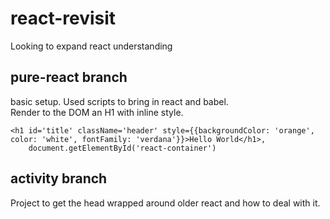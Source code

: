# react-revisit
Looking to expand react understanding


## pure-react branch
basic setup. Used scripts to bring in react and babel.  
Render to the DOM an H1 with inline style.  
```
<h1 id='title' className='header' style={{backgroundColor: 'orange', color: 'white', fontFamily: 'verdana'}}>Hello World</h1>,
    document.getElementById('react-container')
```
## activity branch

Project to get the head wrapped around older react and how to deal with it.
